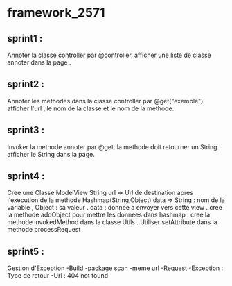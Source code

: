 # framework_2571
## sprint1 :
 Annoter la classe controller par @controller. 
 afficher une liste de classe annoter dans la page .
## sprint2 :
Annoter les methodes dans la classe controller par @get("exemple").
afficher l'url , le nom de la classe et le nom de la methode. 
## sprint3 :
Invoker la methode annoter par @get.
la methode doit retourner un String.
afficher le String dans la page. 
## sprint4 :
Cree une Classe ModelView 
    String url => Url de destination apres l'execution de la methode
    Hashmap(String,Object) data => String : nom de la variable , Object : sa valeur . data : donnee a envoyer vers cette view .
    cree la methode addObject pour mettre les donnees dans hashmap .
    cree la methode invokedMethod dans la classe Utils .
    Utiliser setAttribute dans la methode processRequest 
## sprint5 :
Gestion d'Exception
-Build
    -package scan
    -meme url
-Request
    -Exception : Type de retour
    -Url : 404 not found